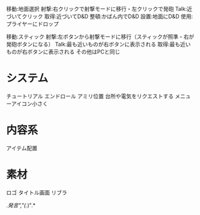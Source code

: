
移動:地面選択
射撃:右クリックで射撃モードに移行・左クリックで発砲
Talk:近づいてクリック
取得:近づいてD&D
整頓:かばん内でD&D
設置:地面にD&D
使用:プライヤーにドロップ

移動:スティック
射撃:左ボタンから射撃モードに移行（スティックが照準・右が発砲ボタンになる）
Talk:最も近いものが右ボタンに表示される
取得:最も近いものが右ボタンに表示される
その他はPCと同じ

# システム
チュートリアル
エンドロール
アミリ位置
台所や電気をリクエストする
メニューアイコン小さく

# 内容系
アイテム配置

# 素材
ロゴ
タイトル画面
リブラ

.*発言","(.*)".*

